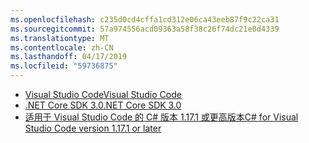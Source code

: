 ```yaml
---
ms.openlocfilehash: c235d0cd4cffa1cd312e06ca43eeb87f9c22ca31
ms.sourcegitcommit: 57a974556acd09363a58f38c26f74dc21e0d4339
ms.translationtype: MT
ms.contentlocale: zh-CN
ms.lasthandoff: 04/17/2019
ms.locfileid: "59736875"
---
```

* [<span data-ttu-id="72e65-101">Visual Studio Code</span><span class="sxs-lookup"><span data-stu-id="72e65-101">Visual Studio Code</span></span>](https://code.visualstudio.com/)
* [<span data-ttu-id="72e65-102">.NET Core SDK 3.0</span><span class="sxs-lookup"><span data-stu-id="72e65-102">.NET Core SDK 3.0</span></span>](https://dotnet.microsoft.com/download/dotnet-core/3.0)
* [<span data-ttu-id="72e65-103">适用于 Visual Studio Code 的 C# 版本 1.17.1 或更高版本</span><span class="sxs-lookup"><span data-stu-id="72e65-103">C# for Visual Studio Code version 1.17.1 or later</span></span>](https://marketplace.visualstudio.com/items?itemName=ms-vscode.csharp)